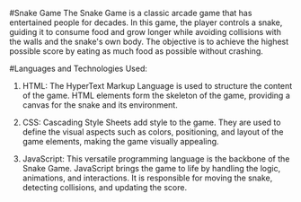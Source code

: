 #Snake Game
The Snake Game is a classic arcade game that has entertained people for decades. In this game, the player controls a snake, guiding it to consume food and grow longer while avoiding collisions with the walls and the snake's own body. The objective is to achieve the highest possible score by eating as much food as possible without crashing.

#Languages and Technologies Used:

1) HTML: The HyperText Markup Language is used to structure the content of the game. HTML elements form the skeleton of the game, providing a canvas for the snake and its environment.

2) CSS: Cascading Style Sheets add style to the game. They are used to define the visual aspects such as colors, positioning, and layout of the game elements, making the game visually appealing.

3) JavaScript: This versatile programming language is the backbone of the Snake Game. JavaScript brings the game to life by handling the logic, animations, and interactions. It is responsible for moving the snake, detecting collisions, and updating the score.
